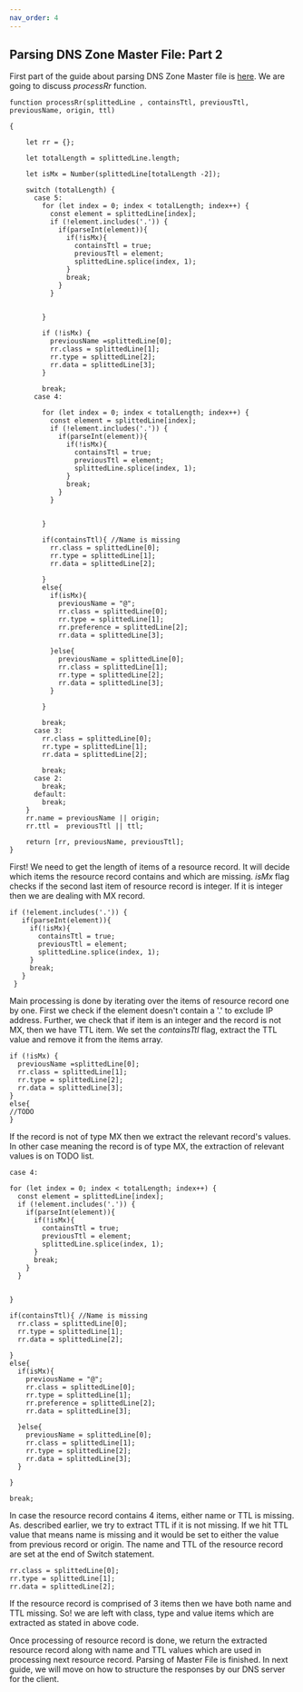 ```yaml
---
nav_order: 4
---
```

## Parsing DNS Zone Master File: Part 2
First part of the guide about parsing DNS Zone Master file is [here](https://engineerhead.github.io/dns-server/parsing-dns-master-zone-file-1). We are going to discuss *processRr* function.


	function processRr(splittedLine , containsTtl, previousTtl, previousName, origin, ttl) 

	{
					  
		let rr = {};

		let totalLength = splittedLine.length;
		  
		let isMx = Number(splittedLine[totalLength -2]); 

	    switch (totalLength) {
	      case 5:
	        for (let index = 0; index < totalLength; index++) {
	          const element = splittedLine[index];
	          if (!element.includes('.')) {
	            if(parseInt(element)){
	              if(!isMx){
	                containsTtl = true;
	                previousTtl = element;
	                splittedLine.splice(index, 1);
	              }
	              break;
	            }
	          } 
	          
	          
	        }
	        
	        if (!isMx) {
	          previousName =splittedLine[0];
	          rr.class = splittedLine[1];
	          rr.type = splittedLine[2];
	          rr.data = splittedLine[3];
	        }
	        
	        break;
	      case 4:
	        
	        for (let index = 0; index < totalLength; index++) {
	          const element = splittedLine[index];
	          if (!element.includes('.')) {
	            if(parseInt(element)){
	              if(!isMx){  
	                containsTtl = true;
	                previousTtl = element;
	                splittedLine.splice(index, 1);
	              }
	              break;
	            }
	          } 
	          
	          
	        }
	        
	        if(containsTtl){ //Name is missing
	          rr.class = splittedLine[0];
	          rr.type = splittedLine[1];
	          rr.data = splittedLine[2]; 

	        }
	        else{
	          if(isMx){
	            previousName = "@";
	            rr.class = splittedLine[0];
	            rr.type = splittedLine[1];
	            rr.preference = splittedLine[2];
	            rr.data = splittedLine[3];
	            
	          }else{
	            previousName = splittedLine[0];
	            rr.class = splittedLine[1];
	            rr.type = splittedLine[2];
	            rr.data = splittedLine[3];
	          }
	          
	        }
	        
	        break;
	      case 3:
	        rr.class = splittedLine[0];
	        rr.type = splittedLine[1];
	        rr.data = splittedLine[2];
	        
	        break;
	      case 2:
	        break; 
	      default:
	        break;
	    }
	    rr.name = previousName || origin;
	    rr.ttl =  previousTtl || ttl;

	    return [rr, previousName, previousTtl];
	}

First! We need to get the length of items of a resource record. It will decide which items the resource record contains and which are missing. *isMx* flag checks if the second last item of resource record is integer. If it is integer then we are dealing with MX record.

    if (!element.includes('.')) {
       if(parseInt(element)){
         if(!isMx){
           containsTtl = true;
           previousTtl = element;
           splittedLine.splice(index, 1);
         }
         break;
       }
     }

Main processing is done by iterating over the items of resource record one by one. First we check if the element doesn't contain a '.' to exclude IP address. Further, we check that if item is an integer and the record is not MX, then we have TTL item. We set the *containsTtl* flag, extract the TTL value and remove it from the items array.

    if (!isMx) {
      previousName =splittedLine[0];
      rr.class = splittedLine[1];
      rr.type = splittedLine[2];
      rr.data = splittedLine[3];
    }
    else{
    //TODO
    }

If the record is not of type MX then we extract the relevant record's values. In other case meaning the record is of type MX, the extraction of relevant values is on TODO list.

    case 4:
	        
    for (let index = 0; index < totalLength; index++) {
      const element = splittedLine[index];
      if (!element.includes('.')) {
        if(parseInt(element)){
          if(!isMx){  
            containsTtl = true;
            previousTtl = element;
            splittedLine.splice(index, 1);
          }
          break;
        }
      } 
      
      
    }
    
    if(containsTtl){ //Name is missing
      rr.class = splittedLine[0];
      rr.type = splittedLine[1];
      rr.data = splittedLine[2]; 

    }
    else{
      if(isMx){
        previousName = "@";
        rr.class = splittedLine[0];
        rr.type = splittedLine[1];
        rr.preference = splittedLine[2];
        rr.data = splittedLine[3];
        
      }else{
        previousName = splittedLine[0];
        rr.class = splittedLine[1];
        rr.type = splittedLine[2];
        rr.data = splittedLine[3];
      }
      
    }
    
    break;

In case the resource record contains 4 items, either name or TTL is missing. As. described earlier, we try to extract TTL if it is not missing. If we hit TTL value that means name is missing and it would be set to either the value from previous record or origin. The name and TTL of the resource record are set at the end of Switch statement.

    rr.class = splittedLine[0];
	rr.type = splittedLine[1];
	rr.data = splittedLine[2];

If the resource record is comprised of 3 items then we have both name and TTL missing. So! we are left with class, type and value items which are extracted as stated in above code. 

Once processing of resource record is done, we return the extracted resource record along with name and TTL values which are used in processing next resource record. Parsing of Master File is finished. In next guide, we will move on how to structure the responses by our DNS server for the client.



